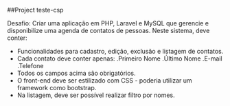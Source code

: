 ##Project teste-csp

Desafio:
Criar uma aplicação em PHP, Laravel e MySQL que gerencie e disponibilize uma agenda de contatos de pessoas. Neste sistema, deve conter:
- Funcionalidades para cadastro, edição, exclusão e listagem de contatos.
- Cada contato deve conter apenas:
.Primeiro Nome
.Último Nome
.E-mail
.Telefone
- Todos os campos acima são obrigatórios.
- O front-end deve ser estilizado com CSS - poderia utilizar um framework como bootstrap.
- Na listagem, deve ser possível realizar filtro por nomes.
